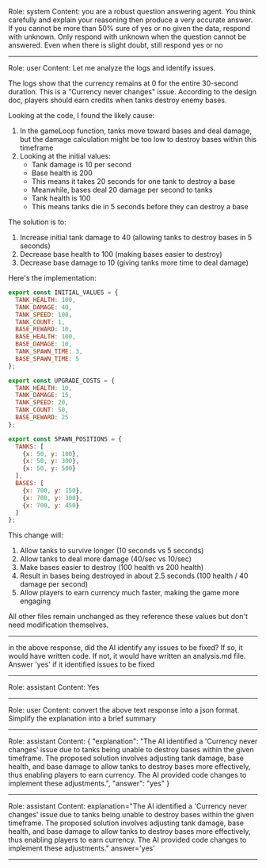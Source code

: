 Role: system
Content: you are a robust question answering agent. You think carefully and explain your reasoning then produce a very accurate answer. If you cannot be more than 50% sure of yes or no given the data, respond with unknown. Only respond with unknown when the question cannot be answered. Even when there is slight doubt, still respond yes or no
__________________
Role: user
Content: Let me analyze the logs and identify issues.

The logs show that the currency remains at 0 for the entire 30-second duration. This is a "Currency never changes" issue. According to the design doc, players should earn credits when tanks destroy enemy bases.

Looking at the code, I found the likely cause:
1. In the gameLoop function, tanks move toward bases and deal damage, but the damage calculation might be too low to destroy bases within this timeframe
2. Looking at the initial values:
   - Tank damage is 10 per second
   - Base health is 200
   - This means it takes 20 seconds for one tank to destroy a base
   - Meanwhile, bases deal 20 damage per second to tanks
   - Tank health is 100
   - This means tanks die in 5 seconds before they can destroy a base

The solution is to:
1. Increase initial tank damage to 40 (allowing tanks to destroy bases in 5 seconds)
2. Decrease base health to 100 (making bases easier to destroy)
3. Decrease base damage to 10 (giving tanks more time to deal damage)

Here's the implementation:

```js src/game/gameData.js
export const INITIAL_VALUES = {
  TANK_HEALTH: 100,
  TANK_DAMAGE: 40,
  TANK_SPEED: 100,
  TANK_COUNT: 1,
  BASE_REWARD: 10,
  BASE_HEALTH: 100,
  BASE_DAMAGE: 10,
  TANK_SPAWN_TIME: 3,
  BASE_SPAWN_TIME: 5
};

export const UPGRADE_COSTS = {
  TANK_HEALTH: 10,
  TANK_DAMAGE: 15,
  TANK_SPEED: 20,
  TANK_COUNT: 50,
  BASE_REWARD: 25
};

export const SPAWN_POSITIONS = {
  TANKS: [
    {x: 50, y: 100},
    {x: 50, y: 300},
    {x: 50, y: 500}
  ],
  BASES: [
    {x: 700, y: 150},
    {x: 700, y: 300},
    {x: 700, y: 450}
  ]
};
```

This change will:
1. Allow tanks to survive longer (10 seconds vs 5 seconds)
2. Allow tanks to deal more damage (40/sec vs 10/sec)
3. Make bases easier to destroy (100 health vs 200 health)
4. Result in bases being destroyed in about 2.5 seconds (100 health / 40 damage per second)
5. Allow players to earn currency much faster, making the game more engaging

All other files remain unchanged as they reference these values but don't need modification themselves.

_____
in the above response, did the AI identify any issues to be fixed? If so, it would have written code. If not, it would have written an analysis.md file. Answer 'yes' if it identified issues to be fixed
__________________
Role: assistant
Content: Yes
__________________
Role: user
Content: convert the above text response into a json format. Simplify the explanation into a brief summary
__________________
Role: assistant
Content: {
  "explanation": "The AI identified a 'Currency never changes' issue due to tanks being unable to destroy bases within the given timeframe. The proposed solution involves adjusting tank damage, base health, and base damage to allow tanks to destroy bases more effectively, thus enabling players to earn currency. The AI provided code changes to implement these adjustments.",
  "answer": "yes"
}
__________________
Role: assistant
Content: explanation="The AI identified a 'Currency never changes' issue due to tanks being unable to destroy bases within the given timeframe. The proposed solution involves adjusting tank damage, base health, and base damage to allow tanks to destroy bases more effectively, thus enabling players to earn currency. The AI provided code changes to implement these adjustments." answer='yes'
__________________

